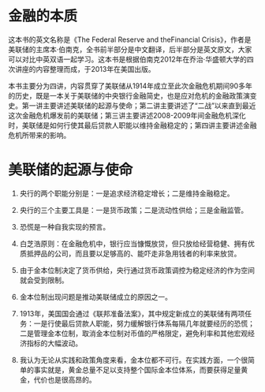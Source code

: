 # 金融的本质

这本书的英文名称是《The Federal Reserve and theFinancial Crisis》，作者是美联储的主席本·伯南克，全书前半部分是中文翻译，后半部分是英文原文，大家可以对比中英双语一起学习。这本书是根据伯南克2012年在乔治·华盛顿大学的四次讲座的内容整理而成，于2013年在美国出版。

本书主要分为四讲，内容贯穿了美联储从1914年成立至此次金融危机期间90多年的历史，既是一本关于美联储的中央银行金融简史，也是应对危机的金融政策演变史。第一讲主要讲述美联储的起源与使命；第二讲主要讲述了“二战”以来直到最近这次金融危机爆发前的美联储；第三讲主要讲述2008-2009年间金融危机深化时，美联储是如何行使其最后贷款人职能以维持金融稳定的；第四讲主要讲述金融危机所带来的影响。

# 美联储的起源与使命

1. 央行的两个职能分别是：一是追求经济稳定增长；二是维持金融稳定。

2. 央行的三个主要工具是：一是货币政策；二是流动性供给；三是金融监管。

3. 恐慌是一种自我实现的预言。

4. 白芝浩原则：在金融危机中，银行应当慷慨放贷，但只放给经营稳健、拥有优质抵押品的公司，而且要以足够高的、能吓走非急用钱者的利率来放贷。

5. 由于金本位制决定了货币供给，央行通过货币政策调控为稳定经济的作为空间就会受到限制。

6. 金本位制出现问题是推动美联储成立的原因之一。

7. 1913年，美国国会通过《联邦准备法案》，其中规定新成立的美联储有两项任务：一是行使最后贷款人职能，努力缓解银行体系每隔几年就要经历的恐慌；二是管理金本位制，取消金本位制对币值的严格限定，避免利率和其他宏观经济指标的大幅波动。

8. 我认为无论从实践和政策角度来看，金本位都不可行。在实践方面，一个很简单的事实就是，黄金总量不足以支持整个国际金本位体系，而要获得足量黄金，代价也是很高昂的。